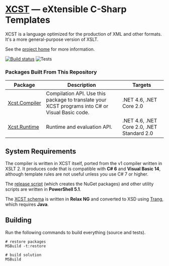 ﻿[XCST] — eXtensible C-Sharp Templates
=====================================
XCST is a language optimized for the production of XML and other formats. It's a more general-purpose version of XSLT.

See the [project home][XCST] for more information.

[![Build status](https://ci.appveyor.com/api/projects/status/93bvxpo3x4bg2po8/branch/v2?svg=true)](https://ci.appveyor.com/project/maxtoroq/xcst/branch/v2) ![Tests](https://img.shields.io/appveyor/tests/maxtoroq/XCST/v2)

### Packages Built From This Repository

Package | Description | Targets
------- | ----------- | -------
[Xcst.Compiler] | Compilation API. Use this package to translate your XCST programs into C# or Visual Basic code. | .NET 4.6, .NET Core 2.0
[Xcst.Runtime] | Runtime and evaluation API. | .NET 4.6, .NET Core 2.0, .NET Standard 2.0

System Requirements
-------------------
The compiler is written in XCST itself, ported from the v1 compiler written in XSLT 2. It produces code that is compatible with **C# 6** and **Visual Basic 14**, although template rules are not useful unless you use C# 7 or higher.

The [release script](build/release.ps1) (which creates the NuGet packages) and other utility scripts are written in **PowerShell 5.1**.

The [XCST schema](schemas/xcst.rng) is written in **Relax NG** and converted to XSD using [Trang], which requires **Java**.

Building
--------
Run the following commands to build everything (source and tests).

```shell
# restore packages
MSBuild -t:restore

# build solution
MSBuild
```

[XCST]: https://maxtoroq.github.io/XCST/
[Xcst.Compiler]: https://www.nuget.org/packages/Xcst.Compiler
[Xcst.Runtime]: https://www.nuget.org/packages/Xcst.Runtime
[Trang]: https://github.com/relaxng/jing-trang
